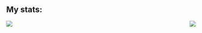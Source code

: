 
## My stats:

<div>
  <a href="https://github.com/anuraghazra/github-readme-stats">
    <img align="left" src="https://github-readme-stats.vercel.app/api/top-langs/?username=brandddd&layout=compact&show_icons=true&theme=transparent" />
  </a>
  <a href="https://github.com/anuraghazra/convoychat">
    <img align="right" src="https://github-readme-stats.vercel.app/api?username=brandddd&show_icons=true&theme=transparent" />
  </a>
</div>
